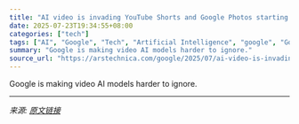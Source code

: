 ```yaml
---
title: "AI video is invading YouTube Shorts and Google Photos starting today"
date: 2025-07-23T19:34:55+08:00
categories: ["tech"]
tags: ["AI", "Google", "Tech", "Artificial Intelligence", "google", "Google photos", "YouTube"]
summary: "Google is making video AI models harder to ignore."
source_url: "https://arstechnica.com/google/2025/07/ai-video-is-invading-youtube-shorts-and-google-photos-starting-today/"
---
```


Google is making video AI models harder to ignore.

---

*来源: [原文链接](https://arstechnica.com/google/2025/07/ai-video-is-invading-youtube-shorts-and-google-photos-starting-today/)*
